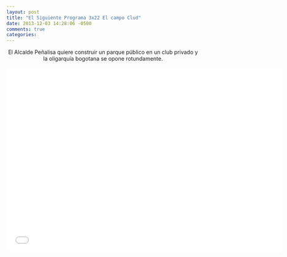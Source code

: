 ```yaml
---
layout: post
title: "El Siguiente Programa 3x22 El campo Clud"
date: 2013-12-03 14:28:06 -0500
comments: true
categories: 
---
```

<div align="center">
El Alcalde Peñalisa quiere construir un parque público en un club privado y la oligarquía bogotana se opone rotundamente.
<br></br>
<iframe width="720" height="480" src="//www.youtube.com/embed/8S5ZS03jp00" frameborder="0" allowfullscreen></iframe>
</div>
